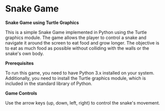 # Snake Game
**Snake Game using Turtle Graphics**

This is a simple Snake Game implemented in Python using the Turtle graphics module. The game allows the player to control a snake and navigate it around the screen to eat food and grow longer. The objective is to eat as much food as possible without colliding with the walls or the snake's own body.

**Prerequisites**

To run this game, you need to have Python 3.x installed on your system. Additionally, you need to install the Turtle graphics module, which is included in the standard library of Python.

**Game Controls**

Use the arrow keys (up, down, left, right) to control the snake's movement.

